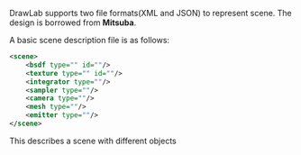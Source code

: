
DrawLab supports two file formats(XML and JSON) to represent scene. The design is borrowed from **Mitsuba**.

A basic scene description file is as follows:

```xml
<scene>
	<bsdf type="" id=""/>
    <texture type="" id=""/>
	<integrator type=""/>
	<sampler type=""/>
	<camera type=""/>
	<mesh type=""/>
	<emitter type=""/>
</scene>
```

This describes a scene with different objects